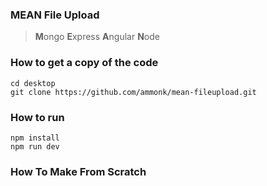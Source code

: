 ### MEAN File Upload

> **M**ongo **E**xpress **A**ngular **N**ode

### How to get a copy of the code

```
cd desktop
git clone https://github.com/ammonk/mean-fileupload.git
```

### How to run

```
npm install
npm run dev
```

### How To Make From Scratch
